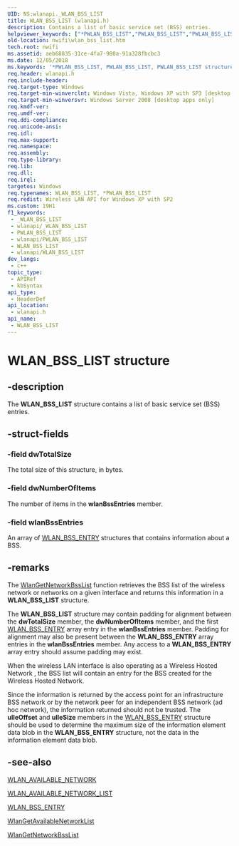 ```yaml
---
UID: NS:wlanapi._WLAN_BSS_LIST
title: WLAN_BSS_LIST (wlanapi.h)
description: Contains a list of basic service set (BSS) entries.
helpviewer_keywords: ["*PWLAN_BSS_LIST","PWLAN_BSS_LIST","PWLAN_BSS_LIST structure pointer [NativeWIFI]","WLAN_BSS_LIST","WLAN_BSS_LIST structure [NativeWIFI]","nwifi.wlan_bss_list","wlanapi/PWLAN_BSS_LIST","wlanapi/WLAN_BSS_LIST"]
old-location: nwifi\wlan_bss_list.htm
tech.root: nwifi
ms.assetid: aeb68835-31ce-4fa7-980a-91a328fbcbc3
ms.date: 12/05/2018
ms.keywords: '*PWLAN_BSS_LIST, PWLAN_BSS_LIST, PWLAN_BSS_LIST structure pointer [NativeWIFI], WLAN_BSS_LIST, WLAN_BSS_LIST structure [NativeWIFI], nwifi.wlan_bss_list, wlanapi/PWLAN_BSS_LIST, wlanapi/WLAN_BSS_LIST'
req.header: wlanapi.h
req.include-header: 
req.target-type: Windows
req.target-min-winverclnt: Windows Vista, Windows XP with SP3 [desktop apps only]
req.target-min-winversvr: Windows Server 2008 [desktop apps only]
req.kmdf-ver: 
req.umdf-ver: 
req.ddi-compliance: 
req.unicode-ansi: 
req.idl: 
req.max-support: 
req.namespace: 
req.assembly: 
req.type-library: 
req.lib: 
req.dll: 
req.irql: 
targetos: Windows
req.typenames: WLAN_BSS_LIST, *PWLAN_BSS_LIST
req.redist: Wireless LAN API for Windows XP with SP2
ms.custom: 19H1
f1_keywords:
 - _WLAN_BSS_LIST
 - wlanapi/_WLAN_BSS_LIST
 - PWLAN_BSS_LIST
 - wlanapi/PWLAN_BSS_LIST
 - WLAN_BSS_LIST
 - wlanapi/WLAN_BSS_LIST
dev_langs:
 - c++
topic_type:
 - APIRef
 - kbSyntax
api_type:
 - HeaderDef
api_location:
 - wlanapi.h
api_name:
 - WLAN_BSS_LIST
---
```


# WLAN_BSS_LIST structure


## -description

The <b>WLAN_BSS_LIST</b> structure contains a list of basic service set (BSS) entries.

## -struct-fields

### -field dwTotalSize

The total size of this structure, in bytes.

### -field dwNumberOfItems

The number of items in the <b>wlanBssEntries</b> member.

### -field wlanBssEntries

An array of <a href="https://docs.microsoft.com/windows/desktop/api/wlanapi/ns-wlanapi-wlan_bss_entry">WLAN_BSS_ENTRY</a> structures that contains information about a BSS.

## -remarks

The <a href="https://docs.microsoft.com/windows/desktop/api/wlanapi/nf-wlanapi-wlangetnetworkbsslist">WlanGetNetworkBssList</a> function retrieves the BSS list of the wireless network or networks on a given interface and returns this information in a <b>WLAN_BSS_LIST</b> structure. 



The <b>WLAN_BSS_LIST</b> structure may contain padding for alignment between the <b>dwTotalSize</b> member, the  <b>dwNumberOfItems</b> member, and the first <a href="https://docs.microsoft.com/windows/desktop/api/wlanapi/ns-wlanapi-wlan_bss_entry">WLAN_BSS_ENTRY</a>  array entry in the <b>wlanBssEntries</b>  member. Padding for alignment may also be present between the <b>WLAN_BSS_ENTRY</b> array entries in the <b>wlanBssEntries</b> member. Any access to a <b>WLAN_BSS_ENTRY</b> array entry should assume padding may exist.


When the wireless LAN interface is also operating as  a Wireless Hosted Network , the BSS list will contain an entry for the BSS created for the Wireless Hosted Network.



Since the information is returned by the access point for an infrastructure BSS network or by the network peer for an independent BSS network (ad hoc network), the information returned should not be trusted. The <b>ulIeOffset</b> and <b>ulIeSize</b>  members in the <a href="https://docs.microsoft.com/windows/desktop/api/wlanapi/ns-wlanapi-wlan_bss_entry">WLAN_BSS_ENTRY</a> structure should be used to determine the maximum size of the information element data blob in the <b>WLAN_BSS_ENTRY</b> structure, not the data in the information element data blob.

## -see-also

<a href="https://docs.microsoft.com/windows/desktop/api/wlanapi/ns-wlanapi-wlan_available_network">WLAN_AVAILABLE_NETWORK</a>



<a href="https://docs.microsoft.com/windows/desktop/api/wlanapi/ns-wlanapi-wlan_available_network_list">WLAN_AVAILABLE_NETWORK_LIST</a>



<a href="https://docs.microsoft.com/windows/desktop/api/wlanapi/ns-wlanapi-wlan_bss_entry">WLAN_BSS_ENTRY</a>



<a href="https://docs.microsoft.com/windows/desktop/api/wlanapi/nf-wlanapi-wlangetavailablenetworklist">WlanGetAvailableNetworkList</a>



<a href="https://docs.microsoft.com/windows/desktop/api/wlanapi/nf-wlanapi-wlangetnetworkbsslist">WlanGetNetworkBssList</a>

